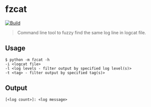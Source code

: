 # fzcat
[![Build](https://github.com/michalkielan/logcat-sort/actions/workflows/build.yml/badge.svg)](https://github.com/michalkielan/logcat-sort/actions/workflows/build.yml)
> Command line tool to fuzzy find the same log line in logcat file.

## Usage
```
$ python -m fzcat -h
-i <logcat file>
-l <log levels - filter output by specified log level(s)>
-t <tag> - filter output by specified tag(s)>
```

## Output
```
[<log count>]: <log message>
```
